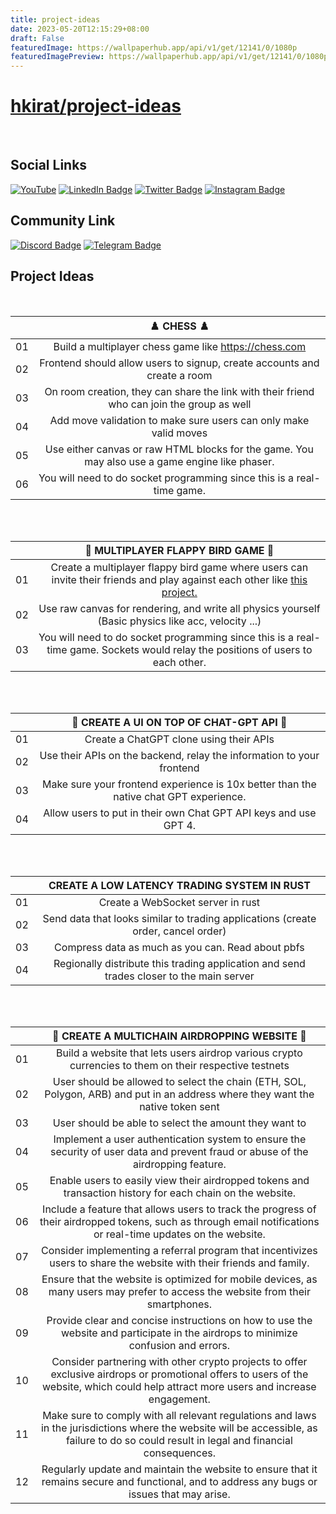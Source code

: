 ```yaml
---
title: project-ideas
date: 2023-05-20T12:15:29+08:00
draft: False
featuredImage: https://wallpaperhub.app/api/v1/get/12141/0/1080p
featuredImagePreview: https://wallpaperhub.app/api/v1/get/12141/0/1080p
---
```


# [hkirat/project-ideas](https://github.com/hkirat/project-ideas)

<br>

## Social Links

[![YouTube](https://img.shields.io/badge/YouTube-%23FF0000.svg?style=for-the-badge&logo=YouTube&logoColor=white)](https://www.youtube.com/channel/UCWX0cUR2rZcqKei1Vstww-A)
[![LinkedIn Badge](https://img.shields.io/badge/LinkedIn-0A66C2?logo=linkedin&logoColor=fff&style=for-the-badge)](https://www.linkedin.com/in/kirat-li/)
[![Twitter Badge](https://img.shields.io/badge/Twitter-1DA1F2?logo=twitter&logoColor=fff&style=for-the-badge)](https://twitter.com/kirat_tw)
[![Instagram Badge](https://img.shields.io/badge/Instagram-E4405F?logo=instagram&logoColor=fff&style=for-the-badge)](https://www.instagram.com/kirat_ins/)

## Community Link
[![Discord Badge](https://img.shields.io/badge/Discord-5865F2?logo=discord&logoColor=fff&style=for-the-badge)](https://discord.com/invite/WAaXacK9bh)
[![Telegram Badge](https://img.shields.io/badge/Telegram-26A5E4?logo=telegram&logoColor=fff&style=for-the-badge)](https://t.me/kirat_internal_group)

## Project Ideas
<br>

|  | ♟️ CHESS ♟️ |
| :----: | :---: |
| 01 | Build a multiplayer chess game like https://chess.com |
| 02 | Frontend should allow users to signup, create accounts and create a room |
| 03 | On room creation, they can share the link with their friend who can join the group as well
| 04 | Add move validation to make sure users can only make valid moves
| 05 | Use either canvas or raw HTML blocks for the game. You may also use a game engine like phaser. |
| 06 | You will need to do socket programming since this is a real-time game. |

<br>
<br> 

|  | 🐤 MULTIPLAYER FLAPPY BIRD GAME 🐤 |
| :----: | :---: |
| 01 | Create a multiplayer flappy bird game where users can invite their friends and play against each other like [this project.](https://github.com/ourcade/flappy-bird-hathora)|
| 02 | Use raw canvas for rendering, and write all physics yourself (Basic physics like acc, velocity ...) |
| 03 | You will need to do socket programming since this is a real-time game. Sockets would relay the positions of users to each other. |

<br>
<br>

|  | 🤖 CREATE A UI ON TOP OF CHAT-GPT API 🤖 |
| :----: | :---: |
| 01 | Create a ChatGPT clone using their APIs |
| 02 | Use their APIs on the backend, relay the information to your frontend |
| 03 | Make sure your frontend experience is 10x better than the native chat GPT experience. |
| 04 | Allow users to put in their own Chat GPT API keys and use GPT 4. |

<br><br>

|  | CREATE A LOW LATENCY TRADING SYSTEM IN RUST |
| :----: | :---: |
| 01 | Create a WebSocket server in rust |
| 02 | Send data that looks similar to trading applications (create order, cancel order) |
| 03 | Compress data as much as you can. Read about pbfs |
| 04 | Regionally distribute this trading application and send trades closer to the main server |

<br><br>

|  | 🔗 CREATE A MULTICHAIN AIRDROPPING WEBSITE 🔗 |
 :----: | :---: |
| 01 | Build a website that lets users airdrop various crypto currencies to them on their respective testnets |
| 02 | User should be allowed to select the chain (ETH, SOL, Polygon, ARB) and put in an address where they want the native token sent |
| 03 | User should be able to select the amount they want to  |
| 04 |	Implement a user authentication system to ensure the security of user data and prevent fraud or abuse of the airdropping feature.
| 05 |	Enable users to easily view their airdropped tokens and transaction history for each chain on the website.
| 06 |	Include a feature that allows users to track the progress of their airdropped tokens, such as through email notifications or real-time updates on the website.
| 07 |	Consider implementing a referral program that incentivizes users to share the website with their friends and family.
| 08 |	Ensure that the website is optimized for mobile devices, as many users may prefer to access the website from their smartphones.
| 09 |	Provide clear and concise instructions on how to use the website and participate in the airdrops to minimize confusion and errors.
| 10 |	Consider partnering with other crypto projects to offer exclusive airdrops or promotional offers to users of the website, which could help attract more users and increase engagement.
| 11 |	Make sure to comply with all relevant regulations and laws in the jurisdictions where the website will be accessible, as failure to do so could result in legal and financial consequences.
| 12 |	Regularly update and maintain the website to ensure that it remains secure and functional, and to address any bugs or issues that may arise.
